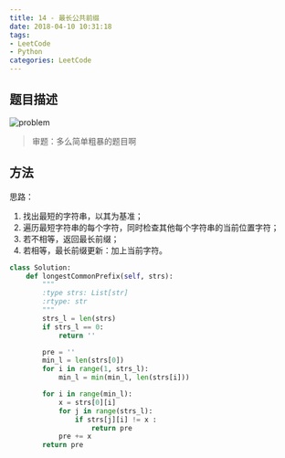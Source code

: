 ```yaml
---
title: 14 - 最长公共前缀
date: 2018-04-10 10:31:18
tags: 
- LeetCode
- Python
categories: LeetCode
---
```


## 题目描述
![problem](/images/14.png)

<!-- more -->

>审题：多么简单粗暴的题目啊

## 方法
思路：
1. 找出最短的字符串，以其为基准；
2. 遍历最短字符串的每个字符，同时检查其他每个字符串的当前位置字符；
3. 若不相等，返回最长前缀；
4. 若相等，最长前缀更新：加上当前字符。

```python
class Solution:
    def longestCommonPrefix(self, strs):
        """
        :type strs: List[str]
        :rtype: str
        """
        strs_l = len(strs)
        if strs_l == 0:
            return ''

        pre = ''
        min_l = len(strs[0])
        for i in range(1, strs_l):
            min_l = min(min_l, len(strs[i]))

        for i in range(min_l):
            x = strs[0][i]
            for j in range(strs_l):
                if strs[j][i] != x :
                    return pre
            pre += x
        return pre
```